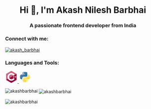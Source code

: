 <h1 align="center">Hi 👋, I'm Akash Nilesh Barbhai</h1>
<h3 align="center">A passionate frontend developer from India</h3>

<h3 align="left">Connect with me:</h3>
<p align="left">
<a href="https://instagram.com/akash_barbhai" target="blank"><img align="center" src="https://raw.githubusercontent.com/rahuldkjain/github-profile-readme-generator/master/src/images/icons/Social/instagram.svg" alt="akash_barbhai" height="30" width="40" /></a>
</p>

<h3 align="left">Languages and Tools:</h3>
<p align="left"> <a href="https://www.w3schools.com/cpp/" target="_blank"> <img src="https://raw.githubusercontent.com/devicons/devicon/master/icons/cplusplus/cplusplus-original.svg" alt="cplusplus" width="40" height="40"/> </a> <a href="https://www.python.org" target="_blank"> <img src="https://raw.githubusercontent.com/devicons/devicon/master/icons/python/python-original.svg" alt="python" width="40" height="40"/> </a> </p>

<p><img align="left" src="https://github-readme-stats.vercel.app/api/top-langs?username=akashbarbhai&show_icons=true&locale=en&layout=compact" alt="akashbarbhai" /></p>

<p>&nbsp;<img align="center" src="https://github-readme-stats.vercel.app/api?username=akashbarbhai&show_icons=true&locale=en" alt="akashbarbhai" /></p>

<p><img align="center" src="https://github-readme-streak-stats.herokuapp.com/?user=akashbarbhai&" alt="akashbarbhai" /></p>
